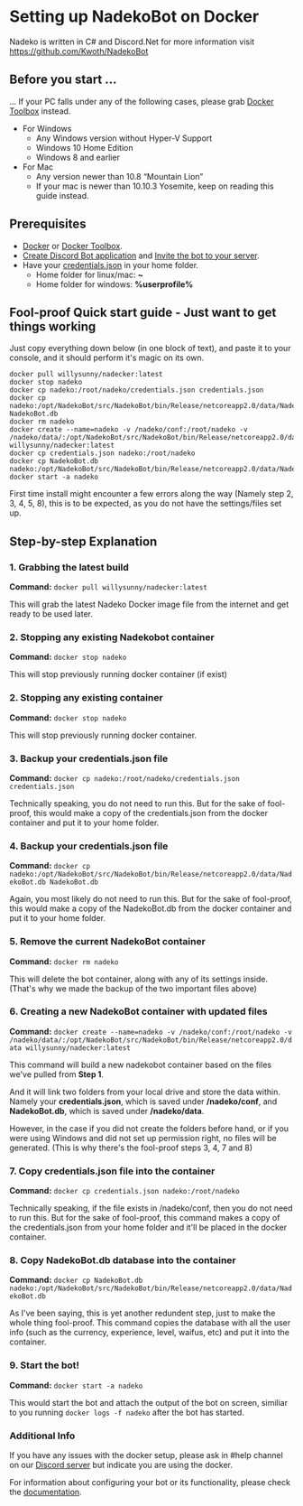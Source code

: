 # Setting up NadekoBot on Docker
Nadeko is written in C# and Discord.Net for more information visit <https://github.com/Kwoth/NadekoBot>

## Before you start ...
... If your PC falls under any of the following cases, please grab [Docker Toolbox](https://www.docker.com/products/docker-toolbox) instead.
- For Windows
  - Any Windows version without Hyper-V Support
  - Windows 10 Home Edition
  - Windows 8 and earlier
- For Mac
  - Any version newer than 10.8 “Mountain Lion”
  - If your mac is newer than 10.10.3 Yosemite, keep on reading this guide instead.

## Prerequisites
- [Docker](https://store.docker.com/search?type=edition&offering=community) or [Docker Toolbox](https://www.docker.com/products/docker-toolbox).
- [Create Discord Bot application](http://nadekobot.readthedocs.io/en/latest/JSON%20Explanations/#creating-discord-bot-application) and [Invite the bot to your server](http://nadekobot.readthedocs.io/en/latest/JSON%20Explanations/#inviting-your-bot-to-your-server). 
- Have your [credentials.json](http://nadekobot.readthedocs.io/en/latest/JSON%20Explanations/#setting-up-your-credentials) in your home folder.
  - Home folder for linux/mac: **~**
  - Home folder for windows: **%userprofile%**

## Fool-proof Quick start guide - Just want to get things working

Just copy everything down below (in one block of text), and paste it to your console, and it should perform it's magic on its own.

```
docker pull willysunny/nadecker:latest
docker stop nadeko
docker cp nadeko:/root/nadeko/credentials.json credentials.json
docker cp nadeko:/opt/NadekoBot/src/NadekoBot/bin/Release/netcoreapp2.0/data/NadekoBot.db NadekoBot.db
docker rm nadeko
docker create --name=nadeko -v /nadeko/conf:/root/nadeko -v /nadeko/data/:/opt/NadekoBot/src/NadekoBot/bin/Release/netcoreapp2.0/data willysunny/nadecker:latest
docker cp credentials.json nadeko:/root/nadeko
docker cp NadekoBot.db nadeko:/opt/NadekoBot/src/NadekoBot/bin/Release/netcoreapp2.0/data/NadekoBot.db
docker start -a nadeko
```

First time install might encounter a few errors along the way (Namely step 2, 3, 4, 5, 8), this is to be expected, as you do not have the settings/files set up.

## Step-by-step Explanation

### 1. Grabbing the latest build

**Command:** `docker pull willysunny/nadecker:latest`

This will grab the latest Nadeko Docker image file from the internet and get ready to be used later.

### 2. Stopping any existing Nadekobot container

**Command:** `docker stop nadeko`

This will stop previously running docker container (if exist)

### 2. Stopping any existing container

**Command:** `docker stop nadeko`

This will stop previously running docker container.

### 3. Backup your credentials.json file

**Command:** `docker cp nadeko:/root/nadeko/credentials.json credentials.json`

Technically speaking, you do not need to run this. But for the sake of fool-proof, this would make a copy of the credentials.json from the docker container and put it to your home folder.

### 4. Backup your credentials.json file

**Command:** `docker cp nadeko:/opt/NadekoBot/src/NadekoBot/bin/Release/netcoreapp2.0/data/NadekoBot.db NadekoBot.db`

Again, you most likely do not need to run this. But for the sake of fool-proof, this would make a copy of the NadekoBot.db from the docker container and put it to your home folder.

### 5. Remove the current NadekoBot container

**Command:** `docker rm nadeko`

This will delete the bot container, along with any of its settings inside. (That's why we made the backup of the two important files above)

### 6. Creating a new NadekoBot container with updated files

**Command:** `docker create --name=nadeko -v /nadeko/conf:/root/nadeko -v /nadeko/data/:/opt/NadekoBot/src/NadekoBot/bin/Release/netcoreapp2.0/data willysunny/nadecker:latest`

This command will build a new nadekobot container based on the files we've pulled from **__Step 1__**.

And it will link two folders from your local drive and store the data within. Namely your **__credentials.json__**, which is saved under **__/nadeko/conf__**,  and **__NadekoBot.db__**, which is saved under **__/nadeko/data__**.

However, in the case if you did not create the folders before hand, or if you were using Windows and did not set up permission right, no files will be generated. (This is why there's the fool-proof steps 3, 4, 7 and 8)

### 7. Copy credentials.json file into the container

**Command:** `docker cp credentials.json nadeko:/root/nadeko`

Technically speaking, if the file exists in /nadeko/conf, then you do not need to run this. But for the sake of fool-proof, this command makes a copy of the credentials.json from your home folder and it'll be placed in the docker container.

### 8. Copy NadekoBot.db database into the container

**Command:** `docker cp NadekoBot.db nadeko:/opt/NadekoBot/src/NadekoBot/bin/Release/netcoreapp2.0/data/NadekoBot.db`

As I've been saying, this is yet another redundent step, just to make the whole thing fool-proof. This command copies the database with all the user info (such as the currency, experience, level, waifus, etc) and put it into the container.

### 9. Start the bot!

**Command:** `docker start -a nadeko`

This would start the bot and attach the output of the bot on screen, similiar to you running `docker logs -f nadeko` after the bot has started.

### Additional Info
If you have any issues with the docker setup, please ask in #help channel on our [Discord server](https://discordapp.com/invite/nadekobot) but indicate you are using the docker.

For information about configuring your bot or its functionality, please check the [documentation](http://nadekobot.readthedocs.io/en/latest).

